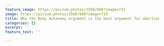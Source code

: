 ```yaml
---
feature_image: https://picsum.photos/2560/600?image=733
image: https://picsum.photos/2560/600?image=733
title: Why the Body Autonomy argument is the best argument for abortions
categories: []
excerpt: ''
feature_text: ''

---
```

